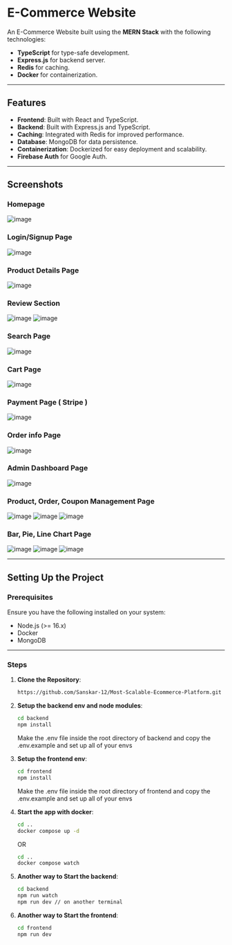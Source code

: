 # E-Commerce Website

An E-Commerce Website built using the **MERN Stack** with the following technologies:

- **TypeScript** for type-safe development.
- **Express.js** for backend server.
- **Redis** for caching.
- **Docker** for containerization.

---

## Features

- **Frontend**: Built with React and TypeScript.
- **Backend**: Built with Express.js and TypeScript.
- **Caching**: Integrated with Redis for improved performance.
- **Database**: MongoDB for data persistence.
- **Containerization**: Dockerized for easy deployment and scalability.
- **Firebase Auth** for Google Auth.

---

## Screenshots

### Homepage

![image](https://github.com/user-attachments/assets/5092466f-f501-4f63-a55f-8ae06e50cb0e)

### Login/Signup Page

![image](https://github.com/user-attachments/assets/b99d1c8c-bd76-4f13-8aa1-c07152ab4b1a)

### Product Details Page

![image](https://github.com/user-attachments/assets/f0649c68-a45c-4986-965a-c58e7465c13c)

### Review Section

![image](https://github.com/user-attachments/assets/fc3ee56e-77f4-43f5-b9a9-245ea54a1778)
![image](https://github.com/user-attachments/assets/ecb37241-e8a2-4e55-9972-ab68120f9b6b)

### Search Page

![image](https://github.com/user-attachments/assets/089c5e40-1dd5-4c43-98b0-79daf45d2703)

### Cart Page

![image](https://github.com/user-attachments/assets/bbb7c56d-7847-408b-800a-610f7ad25956)

### Payment Page ( Stripe )

![image](https://github.com/user-attachments/assets/3c2fee14-330b-4634-86ed-b4a122ca2b19)

### Order info Page

![image](https://github.com/user-attachments/assets/885d17ec-8f99-476d-8914-e8b065a848a9)

### Admin Dashboard Page

![image](https://github.com/user-attachments/assets/801b60d8-389b-4519-b054-aceb386dbb40)

### Product, Order, Coupon Management Page

![image](https://github.com/user-attachments/assets/f67b7889-715f-4f31-87ad-b4de78b88536)
![image](https://github.com/user-attachments/assets/35ccd3fc-9ac4-44a7-ad1f-084ecf6ec6df)
![image](https://github.com/user-attachments/assets/6099932a-7e79-4db2-b8da-7f71f6a868e2)

### Bar, Pie, Line Chart Page

![image](https://github.com/user-attachments/assets/58a43dfc-daf1-4feb-8a34-596e2ca593a9)
![image](https://github.com/user-attachments/assets/86ebd0fd-c7ed-4731-929b-d33641fe23ff)
![image](https://github.com/user-attachments/assets/b54730af-a33c-44d1-83fd-05928420f2a0)

---

## Setting Up the Project

### Prerequisites

Ensure you have the following installed on your system:

- Node.js (>= 16.x)
- Docker
- MongoDB

---

### Steps

1. **Clone the Repository**:

   ```bash
   https://github.com/Sanskar-12/Most-Scalable-Ecommerce-Platform.git

   ```

2. **Setup the backend env and node modules**:

   ```bash
   cd backend
   npm install
   ```

   Make the .env file inside the root directory of backend and copy the .env.example and set up all of your envs

3. **Setup the frontend env**:
   ```bash
   cd frontend
   npm install
   ```
   Make the .env file inside the root directory of frontend and copy the .env.example and set up all of your envs
4. **Start the app with docker**:

   ```bash
   cd ..
   docker compose up -d
   ```

   OR

   ```bash
   cd ..
   docker compose watch

   ```

5. **Another way to Start the backend**:
   ```bash
   cd backend
   npm run watch
   npm run dev // on another terminal
   ```
6. **Another way to Start the frontend**:
   ```bash
   cd frontend
   npm run dev
   ```
